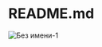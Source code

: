 # README.md
![Без имени-1](https://github.com/user-attachments/assets/ac776882-b7f8-4f4b-b47e-dd4898dab764) 
